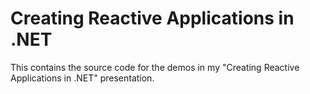 # Creating Reactive Applications in .NET
This contains the source code for the demos in my "Creating Reactive Applications in .NET" presentation.